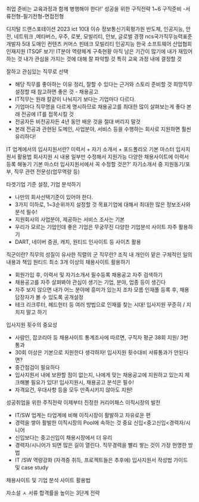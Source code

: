 취업 준비는 교육과정과 함께 병행해야 한다!'
성공을 위한 구직전략 1~6
구직준비 -서류전형-필기전형-면접전형

디지털 드랜스포테이션 
2023 ict 10대 이슈
정보통신기획평가원
반도체, 인공지능, 안전, 네트워크 ,메타버스, 우주, 로봇, 모빌리티, 안보, 글로벌 경쟁
ncs국가직무능력표준
개발자 5대 도매인
컨텐츠 커머스 핀테크 모빌리티 인공지능
한국 소프트웨어 산업협회 인재지원  ITSQF 보기! 
IT분야 역량체계 구축현황
아직 남은 기간이 많기에 내가 재밌어 하는 것
내가 관심을 가지는 것에 대해 잘 파악할 것 
특히 교육 과정 내에  결정할 것

잘하고 관심있는 직무로 선택
- 해당 직무를 좋아하는 이유 정리, 잘할 수 있다는 근거와 스토리 준비할 것
희망직무 설정할 때 참고하면 좋은 것 - 채용공고
- IT직무는 원래 칼같이 나눠지기 보다는 기업마다 다르다.
- 기업마다 직무명을 다르게 명시하므로 채용공고를 최대한 많이 살펴보는게 좋다
본래 전공에 IT를 접목시킬 것
- 전공자든 비전공자든 4년 동안 배운 것을 절대 버리지 말것
- 본래 전공과 관현된 도메인, 사업분야, 서비스 등을 수행하는 회사로 지원하면 훨씬 유리하다!

IT 업계에서의 입사지원서란?
이력서 + 자기 소개서 + 포드폴리오
기본 마스터 입사지원서 활용법
회사지원 시 내용 일부만 수정해서 지원가능
다양한 채용사이트에 이력서 등록 해놓기
기본 마스터 입사지원서에서 꼭 수정할 것은?'
자기소개서 중 지원동기/포부, 직무 관련 전문성(업무역량 등)

타겟기업 기준 설정, 기업 분석하기
- 나만의 회사선택기준이 있어야 한다.
- 3가지 이하로, 1~3순위까지 설정할 것
목표기업에 대해서 최대한 많은 정보조사와 분석 필수!
- 지원회사의 사업분야, 제공하는 서비스 조사는 기본
- 우리가 모르는 기업인데 좋은 기업은 무궁무진
다양한 기업분석 사이트 자주 활용하기
- DART, 네이버 증권, 캐치, 원티드 인사이트 등 사이츠 활용



직군이란? 직무의 성질이 유사한 직렬의 군
직무란? 조직 내 개인이 맡은 구체적인 일의 내용과 책임 원티드
최소 3개 이상의 채용사이트 활용하기
- 회원가입 후, 이력서 및 자기소개서 필수등록
채용공고 자주 검색하기
- 채용공고를 자주 살펴봐야 관심이 생기는 기업, 분야, 업종 등이 생긴다
- 자주 보지 않으면 내가 어느 분야에 흥미가 있는지 조차 모름
인재풀 등록 후, 채용담장자가 볼 수 있도록 공개설정
- 테크 리크루터, 헤드헌터 등 여러 방법으로 인재를 찾는 시대!
입사지원 꾸준히 / 지치지 말고 하기

입사지원 횟수의 중요성 
- 사람인, 잡코리아 등 채용사이트 통계조사에 따르면,  구직자 평균 38회 지원/ 3번 통과
- 30회 이상은 기본으로 지원한다 생각하자!
입사지원 횟수대비 서류통과가 안된다면?
- 중간점검이 필요하다
- 입사지원서 내에 보완할 점이 없는지, 나에게 맞는 채용공고에 지원하고 있는지 체크해볼 필요가 있다!
입사지원시, 채용공고 분석은 필수!
- 자격요건, 우대사항 등을 모두 만족시키지 않아도 지원!

성공취업을 위한 주직전략
이제부터 진정한 커리어패스
이직시장의 발전
- IT/SW 업계는 타업계에 비해 이직시장이 활발하고 자유로운 편
- 경력을 쌓아 활발한 이직시장의 Pool에 속하는 것 중요
신입<중고신입<경력자/시니어
- 신입보다는 중고신입이 채용시장에서 더 유리
- 경력자/시니어가 되면 많은 길이 열린다.
직무경력을 빨리 쌓는 것이 가장 현명한 방법
- IT /SW 역량강화 (자격증 취득, 프로젝트들은 추후에)
입사지원서 작성법 가이드 및 case study


채용사이트 및 기업 분석 사이트 활용법


자소설 ㅅ
서류 합격률을 높이는 3단계 전략